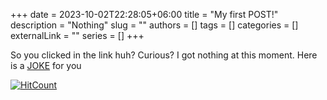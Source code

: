 +++ 
date = 2023-10-02T22:28:05+06:00
title = "My first POST!"
description = "Nothing"
slug = ""
authors = []
tags = []
categories = []
externalLink = ""
series = []
+++

So you clicked in the link huh? Curious? I got nothing at this moment.
Here is a [JOKE](https://random-puns.vercel.app/) for you

[![HitCount](https://hits.dwyl.com/FahimFuad/003.svg?style=flat-square&show=unique)](http://hits.dwyl.com/FahimFuad/003)
